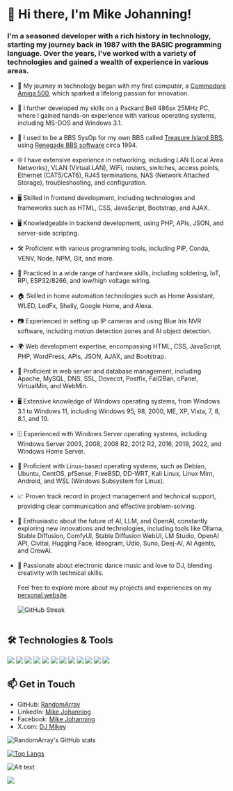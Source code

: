 # 👋 Hi there, I'm Mike Johanning! 

### I'm a seasoned developer with a rich history in technology, starting my journey back in 1987 with the BASIC programming language. Over the years, I've worked with a variety of technologies and gained a wealth of experience in various areas.

- 🔭 My journey in technology began with my first computer, a [Commodore Amiga 500](https://en.wikipedia.org/wiki/Amiga_500), which sparked a lifelong passion for innovation.
&nbsp;  
&nbsp;  
- 💾 I further developed my skills on a Packard Bell 486sx 25MHz PC, where I gained hands-on experience with various operating systems, including MS-DOS and Windows 3.1.
&nbsp;  
&nbsp;  
- 🌱 I used to be a BBS SysOp for my own BBS called [Treasure Island BBS](http://bbslist.textfiles.com/619/), using [Renegade BBS software](https://renegadebbs.info/) circa 1994.
&nbsp;  
&nbsp;  
- 🌐 I have extensive experience in networking, including LAN (Local Area Networks), VLAN (Virtual LAN), WiFi, routers, switches, access points, Ethernet (CAT5/CAT6), RJ45 terminations, NAS (Network Attached Storage), troubleshooting, and configuration.
&nbsp;  
&nbsp;  
- 🖥️ Skilled in frontend development, including technologies and frameworks such as HTML, CSS, JavaScript, Bootstrap, and AJAX.
&nbsp;  
&nbsp;  
- 🖥️ Knowledgeable in backend development, using PHP, APIs, JSON, and server-side scripting.
&nbsp;  
&nbsp;  
- 🛠️ Proficient with various programming tools, including PIP, Conda, VENV, Node, NPM, Git, and more.
&nbsp;  
&nbsp;  
- 📡 Practiced in a wide range of hardware skills, including soldering, IoT, RPi, ESP32/8266, and low/high voltage wiring.
&nbsp;  
&nbsp;  
- 🏠 Skilled in home automation technologies such as Home Assistant, WLED, LedFx, Shelly, Google Home, and Alexa.
&nbsp;  
&nbsp;  
- 📷 Experienced in setting up IP cameras and using Blue Iris NVR software, including motion detection zones and AI object detection.
&nbsp;  
&nbsp;  
- 🌍 Web development expertise, encompassing HTML, CSS, JavaScript, PHP, WordPress, APIs, JSON, AJAX, and Bootstrap.
&nbsp;  
&nbsp;  
- 🔧 Proficient in web server and database management, including Apache, MySQL, DNS, SSL, Dovecot, Postfix, Fail2Ban, cPanel, VirtualMin, and WebMin.
&nbsp;  
&nbsp;  
- 🖥️ Extensive knowledge of Windows operating systems, from Windows 3.1 to Windows 11, including Windows 95, 98, 2000, ME, XP, Vista, 7, 8, 8.1, and 10.
&nbsp;  
&nbsp;  
- 🗄️ Experienced with Windows Server operating systems, including Windows Server 2003, 2008, 2008 R2, 2012 R2, 2016, 2019, 2022, and Windows Home Server.
&nbsp;  
&nbsp;  
- 🐧 Proficient with Linux-based operating systems, such as Debian, Ubuntu, CentOS, pfSense, FreeBSD, DD-WRT, Kali Linux, Linux Mint, Android, and WSL (Windows Subsystem for Linux).
&nbsp;  
&nbsp;  
- 📈 Proven track record in project management and technical support, providing clear communication and effective problem-solving.
&nbsp;  
&nbsp;  
- 🚀 Enthusiastic about the future of AI, LLM, and OpenAI, constantly exploring new innovations and technologies, including tools like Ollama, Stable Diffusion, ComfyUI, Stable Diffusion WebUI, LM Studio, OpenAI API, Civitai, Hugging Face, Ideogram, Udio, Suno, Deej-AI, AI Agents, and CrewAI.
&nbsp;  
&nbsp;  
- 🎵 Passionate about electronic dance music and love to DJ, blending creativity with technical skills.
&nbsp;  
&nbsp;  
Feel free to explore more about my projects and experiences on my [personal website](https://mikejohanning.com).
&nbsp;  
&nbsp;  
![GitHub Streak](https://github-readme-streak-stats.herokuapp.com?user=RandomArray&theme=dracula)
&nbsp;  
&nbsp;  
## 🛠️ Technologies & Tools

![](https://img.shields.io/badge/OS-Linux-informational?style=flat&logo=linux&logoColor=white&color=2bbc8a)
![](https://img.shields.io/badge/Editor-VSCode-informational?style=flat&logo=visual-studio-code&logoColor=white&color=2bbc8a)
![](https://img.shields.io/badge/Editor-SublimeText-informational?style=flat&logo=sublime-text&logoColor=white&color=2bbc8a)
![](https://img.shields.io/badge/Code-JavaScript-informational?style=flat&logo=javascript&logoColor=white&color=2bbc8a)
![](https://img.shields.io/badge/Code-Python-informational?style=flat&logo=python&logoColor=white&color=2bbc8a)
![](https://img.shields.io/badge/Code-PHP-informational?style=flat&logo=php&logoColor=white&color=2bbc8a)
![](https://img.shields.io/badge/Web-HTML5-informational?style=flat&logo=html5&logoColor=white&color=2bbc8a)
![](https://img.shields.io/badge/Web-CSS3-informational?style=flat&logo=css3&logoColor=white&color=2bbc8a)
![](https://img.shields.io/badge/Database-MySQL-informational?style=flat&logo=mysql&logoColor=white&color=2bbc8a)
![](https://img.shields.io/badge/Tools-Git-informational?style=flat&logo=git&logoColor=white&color=2bbc8a)
![](https://img.shields.io/badge/Tools-Composer-informational?style=flat&logo=composer&logoColor=white&color=2bbc8a)
![](https://img.shields.io/badge/Tools-PhpMyAdmin-informational?style=flat&logo=phpmyadmin&logoColor=white&color=2bbc8a)

## 📫 Get in Touch

- GitHub: [RandomArray](https://github.com/RandomArray)
- LinkedIn: [Mike Johanning](https://www.linkedin.com/in/mikejohanning/)
- Facebook: [Mike Johanning](https://www.facebook.com/mike.johanning)
- X.com: [DJ Mikey](https://x.com/g1mike)

![RandomArray's GitHub stats](https://github-readme-stats.vercel.app/api?username=RandomArray&show_icons=true&theme=dracula)

[![Top Langs](https://github-readme-stats.vercel.app/api/top-langs/?username=RandomArray&layout=compact&theme=dracula)](https://github.com/RandomArray/github-readme-stats)

![Alt text](https://spotify-recently-played-readme.vercel.app/api?user=1290469688&unique=true)

![](https://komarev.com/ghpvc/?username=RandomArray)
